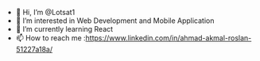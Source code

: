 - 👋 Hi, I’m @Lotsat1
- 👀 I’m interested in Web Development and Mobile Application
- 🌱 I’m currently learning React
- 📫 How to reach me :https://www.linkedin.com/in/ahmad-akmal-roslan-51227a18a/

<!---
Lotsat1/Lotsat1 is a ✨ special ✨ repository because its `README.md` (this file) appears on your GitHub profile.
You can click the Preview link to take a look at your changes.
--->
